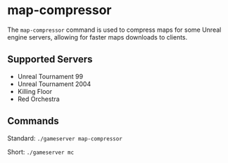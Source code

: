 # map-compressor

The `map-compressor` command is used to compress maps for some Unreal engine servers, allowing for faster maps downloads to clients.

## Supported Servers

-   Unreal Tournament 99
-   Unreal Tournament 2004
-   Killing Floor
-   Red Orchestra

## Commands

Standard: `./gameserver map-compressor`

Short: `./gameserver mc`
